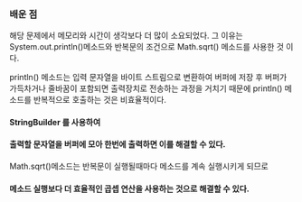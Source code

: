 ### 배운 점

해당 문제에서 메모리와 시간이 생각보다 더 많이 소요되었다.
그 이유는 System.out.println()메소드와 반복문의 조건으로 Math.sqrt() 메소드를 사용한 것 이다.

println() 메소드는 입력 문자열을 바이트 스트림으로 변환하여 
버퍼에 저장 후 버퍼가 가득차거나 줄바꿈이 포함되면
출력장치로 전송하는 과정을 거치기 때문에 
println() 메소드를 반복적으로 호출하는 것은 비효율적이다.

#### StringBuilder 를 사용하여 
#### 출력할 문자열을 버퍼에 모아 한번에 출력하면 이를 해결할 수 있다.

Math.sqrt()메소드는 반복문이 실행될때마다 메소드를 계속 실행시키게 되므로

#### 메소드 실행보다 더 효율적인 곱셉 연산을 사용하는 것으로 해결할 수 있다.